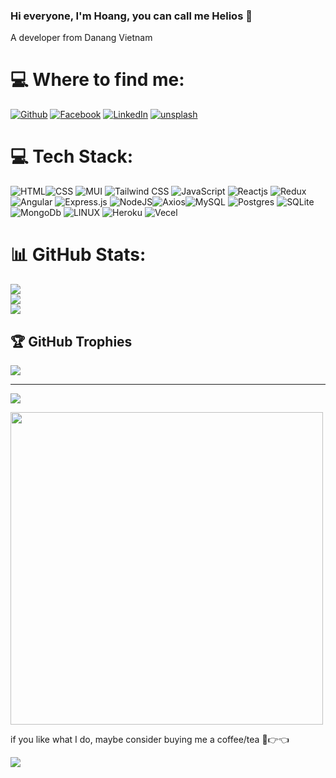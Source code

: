 ### Hi everyone, I'm Hoang, you can call me Helios 👋
A developer from Danang Vietnam

# 💻 Where to find me:
  
[![Github](https://img.shields.io/badge/-Github-181717?style=for-the-badge&logo=Github&logoColor=white)](https://github.com/ces-hoangdao)
[![Facebook](https://img.shields.io/badge/Facebook-1877F2?style=for-the-badge&logo=facebook&logoColor=white)](https://www.facebook.com/dvhoang.helios)
[![LinkedIn](https://img.shields.io/badge/-LinkedIn-0077B5?style=for-the-badge&logo=LinkedIn&logoColor=white)]([https://www.linkedin.com/in/charles-van-goethem/](https://www.linkedin.com/in/dvhoang2106/))
[![unsplash](	https://img.shields.io/badge/Unsplash-000000?style=for-the-badge&logo=Unsplash&logoColor=white)](https://unsplash.com/@dvhoang2106?fbclid=IwAR2-mgUi71IY8uqjOFsmsOBpQvvofkxdrlAKZEQxEjpyQSvmd4WLvjiABP8)

# 💻 Tech Stack:
![HTML](https://img.shields.io/badge/HTML5-E34F26?style=for-the-badge&logo=html5&logoColor=white)![CSS](https://img.shields.io/badge/CSS3-1572B6?style=for-the-badge&logo=css3&logoColor=white) ![MUI](https://img.shields.io/badge/Material%20UI-007FFF?style=for-the-badge&logo=mui&logoColor=white) ![Tailwind CSS](https://img.shields.io/badge/Tailwind_CSS-38B2AC?style=for-the-badge&logo=tailwind-css&logoColor=white) ![JavaScript](https://img.shields.io/badge/javascript-%23323330.svg?style=for-the-badge&logo=javascript&logoColor=%23F7DF1E) ![Reactjs](https://img.shields.io/badge/React-20232A?style=for-the-badge&logo=react&logoColor=61DAFB) ![Redux](https://img.shields.io/badge/Redux-593D88?style=for-the-badge&logo=redux&logoColor=white) ![Angular](	https://img.shields.io/badge/Angular-DD0031?style=for-the-badge&logo=angular&logoColor=white) ![Express.js](https://img.shields.io/badge/express.js-%23404d59.svg?style=for-the-badge&logo=express&logoColor=%2361DAFB)  ![NodeJS](https://img.shields.io/badge/node.js-6DA55F?style=for-the-badge&logo=node.js&logoColor=white)![Axios](https://img.shields.io/badge/axios-671ddf?&style=for-the-badge&logo=axios&logoColor=white)![MySQL](https://img.shields.io/badge/mysql-%2300f.svg?style=for-the-badge&logo=mysql&logoColor=white) ![Postgres](https://img.shields.io/badge/postgres-%23316192.svg?style=for-the-badge&logo=postgresql&logoColor=white) ![SQLite](https://img.shields.io/badge/sqlite-%2307405e.svg?style=for-the-badge&logo=sqlite&logoColor=white) ![MongoDb](https://img.shields.io/badge/MongoDB-4EA94B?style=for-the-badge&logo=mongodb&logoColor=white) ![LINUX](https://img.shields.io/badge/Linux-FCC624?style=for-the-badge&logo=linux&logoColor=black) ![Heroku](https://img.shields.io/badge/Heroku-430098?style=for-the-badge&logo=heroku&logoColor=white) ![Vecel](https://img.shields.io/badge/Vercel-000000?style=for-the-badge&logo=vercel&logoColor=white)
# 📊 GitHub Stats:
![](https://github-readme-stats.vercel.app/api?username=ces-hoangdao&theme=dark&hide_border=false&include_all_commits=false&count_private=false)<br/>
![](https://github-readme-streak-stats.herokuapp.com/?user=ces-hoangdao&theme=dark&hide_border=false)<br/>
![](https://github-readme-stats.vercel.app/api/top-langs/?username=ces-hoangdao&theme=dark&hide_border=false&include_all_commits=false&count_private=false&layout=compact)

## 🏆 GitHub Trophies
![](https://github-profile-trophy.vercel.app/?username=ces-hoangdao&theme=radical&no-frame=false&no-bg=true&margin-w=4)

---
[![](https://visitcount.itsvg.in/api?id=ces-hoangdao&icon=0&color=0)](https://visitcount.itsvg.in)

<!-- Proudly created with GPRM ( https://gprm.itsvg.in ) -->

<a href="https://github.com/ces-hoangdao" target="blank"><img align="center" src="https://images.unsplash.com/photo-1676724415615-d5fdb7a98d72?auto=format&fit=crop&q=80&w=2070&ixlib=rb-4.0.3&ixid=M3wxMjA3fDB8MHxwaG90by1wYWdlfHx8fGVufDB8fHx8fA%3D%3D" height="500" /></a>

if you like what I do, maybe consider buying me a coffee/tea 🥺👉👈

<a href="https://www.buymeacoffee.com/tools4dev"><img src="https://img.buymeacoffee.com/button-api/?text=Buy me a coffee&emoji=&slug=tools4dev&button_colour=5F7FFF&font_colour=ffffff&font_family=Cookie&outline_colour=000000&coffee_colour=FFDD00" /></a>

